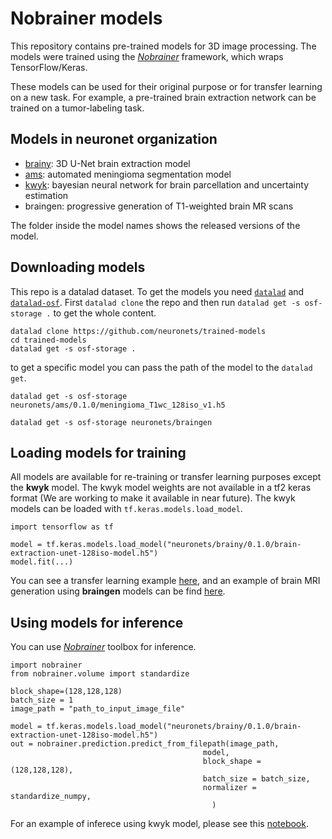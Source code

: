 # Nobrainer models

This repository contains pre-trained models for 3D image processing. The models were trained using the [_Nobrainer_](https://github.com/neuronets/nobrainer) framework, which wraps TensorFlow/Keras.

These models can be used for their original purpose or for transfer learning on a new task. For example, a pre-trained brain extraction network can be trained on a tumor-labeling task.

## Models in neuronet organization

- [brainy](https://github.com/neuronets/brainy): 3D U-Net brain extraction model
- [ams](https://github.com/neuronets/ams): automated meningioma segmentation model
- [kwyk](https://github.com/neuronets/kwyk): bayesian neural network for brain parcellation and uncertainty estimation
- braingen: progressive generation of T1-weighted brain MR scans

The folder inside the model names shows the released versions of the model.

## Downloading models

This repo is a datalad dataset. To get the models you need [`datalad`](https://www.datalad.org/get_datalad.html) and [`datalad-osf`](https://pypi.org/project/datalad-osf/). First `datalad clone` the repo and then run `datalad get -s osf-storage .` to get the whole content. 

```
datalad clone https://github.com/neuronets/trained-models
cd trained-models
datalad get -s osf-storage .
```

to get a specific model you can pass the path of the model to the `datalad get`.

```
datalad get -s osf-storage neuronets/ams/0.1.0/meningioma_T1wc_128iso_v1.h5
```

```
datalad get -s osf-storage neuronets/braingen
```

## Loading models for training

All models are available for re-training or transfer learning purposes except the **kwyk** model.  The kwyk model weights are not available in a tf2 keras format (We are working to make it available in near future). The kwyk models can be loaded with `tf.keras.models.load_model`.

```
import tensorflow as tf

model = tf.keras.models.load_model("neuronets/brainy/0.1.0/brain-extraction-unet-128iso-model.h5")
model.fit(...)
```

You can see a transfer learning example [here](https://github.com/neuronets/nobrainer/blob/master/guide/transfer_learning.ipynb), and an example of brain MRI generation using **braingen** models can be find [here](https://github.com/neuronets/nobrainer/blob/master/guide/train_generation_progressive.ipynb).


## Using models for inference

You can use [_Nobrainer_](https://github.com/neuronets/nobrainer) toolbox for inference.

```
import nobrainer
from nobrainer.volume import standardize

block_shape=(128,128,128)
batch_size = 1
image_path = "path_to_input_image_file"

model = tf.keras.models.load_model("neuronets/brainy/0.1.0/brain-extraction-unet-128iso-model.h5")
out = nobrainer.prediction.predict_from_filepath(image_path, 
                                           model,
                                           block_shape = (128,128,128),
                                           batch_size = batch_size,
                                           normalizer = standardize_numpy,
                                             )

```

For an example of inferece using kwyk model, please see this [notebook](https://github.com/neuronets/nobrainer/blob/master/guide/inference_with_kwyk_model.ipynb).
